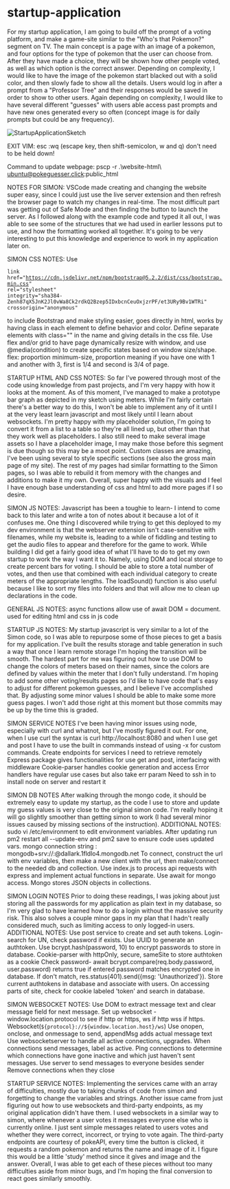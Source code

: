 # startup-application
For my startup application, I am going to build off the prompt of a voting platform, and make a game-site similar to the "Who's that Pokemon?" segment on TV. The main concept is a page with an image of a pokemon, and four options for the type of pokemon that the user can choose from. After they have made a choice, they will be shown how other people voted, as well as which option is the correct answer. Depending on complexity, I would like to have the image of the pokemon start blacked out with a solid color, and then slowly fade to show all the details. Users would log in after a prompt from a "Professor Tree" and their responses would be saved in order to show to other users. Again depending on complexity, I would like to have several different "guesses" with users able access past prompts and have new ones generated every so often (concept image is for daily prompts but could be any frequency). 

![StartupApplicationSketch](https://user-images.githubusercontent.com/101128049/215238322-15184b38-522e-421c-a017-3b5c458e22aa.png)

EXIT VIM: esc :wq (escape key, then shift-semicolon, w and q) don't need to be held down!

Command to update webpage: pscp -r .\website-html\ ubuntu@pokeguesser.click:public_html

NOTES FOR SIMON: 
VSCode made creating and changing the website super easy, since I could just use the live server extension and then refresh the browser page to watch my changes in real-time. The most difficult part was getting out of Safe Mode and then finding the button to launch the server. As I followed along with the example code and typed it all out, I was able to see some of the structures that we had used in earlier lessons put to use, and how the formatting worked all together. It's going to be very interesting to put this knowledge and experience to work in my application later on.

SIMON CSS NOTES:
Use

<code>link
            href="https://cdn.jsdelivr.net/npm/bootstrap@5.2.2/dist/css/bootstrap.min.css"
            rel="stylesheet"
            integrity="sha384-Zenh87qX5JnK2Jl0vWa8Ck2rdkQ2Bzep5IDxbcnCeuOxjzrPF/et3URy9Bv1WTRi"
            crossorigin="anonymous"
</code>

to include Bootstrap and make styling easier, goes directly in html, works by having class in each element to define behavior and color.
Define separate elements with class="" in the name and giving details in the css file.
Use flex and/or grid to have page dynamically resize with window, and use @media(condition) to create specific states based on window size/shape.
flex: proportion minimum-size, proportion meaning if you have one with 1 and another with 3, first is 1/4 and second is 3/4 of page.

STARTUP HTML AND CSS NOTES:
So far I've powered through most of the code using knowledge from past projects, and I'm very happy with how it looks at the moment. As of this moment, I've managed to make a prototype bar graph as depicted in my sketch using meters. While I'm fairly certain there's a better way to do this, I won't be able to implement any of it until I at the very least learn javascript and most likely until I learn about websockets. I'm pretty happy with my placeholder solution, I'm going to convert it from a list to a table so they're all lined up, but other than that they work well as placeholders. I also still need to make several image assets so I have a placeholder image, I may make those before this segment is due though so this may be a moot point. Custom classes are amazing, I've been using several to style specific sections (see also the gross main page of my site). The rest of my pages had similar formatting to the Simon pages, so I was able to rebuild it from memory with the changes and additions to make it my own. Overall, super happy with the visuals and I feel I have enough base understanding of css and html to add more pages if I so desire.
        
SIMON JS NOTES:
Javascript has been a toughie to learn- I intend to come back to this later and write a ton of notes about it because a lot of it confuses me. One thing I discovered while trying to get this deployed to my dev environment is that the webserver extension isn't case-sensitive with filenames, while my website is, leading to a while of fiddling and testing to get the audio files to appear and therefore for the game to work. While building I did get a fairly good idea of what I'll have to do to get my own startup to work the way I want it to. Namely, using DOM and local storage to create percent bars for voting. I should be able to store a total number of votes, and then use that combined with each individual category to create meters of the appropriate lengths. The loadSound() function is also useful because I like to sort my files into folders and that will allow me to clean up declarations in the code. 

GENERAL JS NOTES: 
async functions allow use of await
DOM = document. used for editing html and css in js code

STARTUP JS NOTES:
My startup javascript is very similar to a lot of the Simon code, so I was able to repurpose some of those pieces to get a basis for my application. I've built the results storage and table generation in such a way that once I learn remote storage I'm hoping the transition will be smooth. The hardest part for me was figuring out how to use DOM to change the colors of meters based on their names, since the colors are defined by values within the meter that I don't fully understand. I'm hoping to add some other voting/results pages so I'd like to have code that's easy to adjust for different pokemon guesses, and I believe I've accomplished that. By adjusting some minor values I should be able to make some more guess pages. I won't add those right at this moment but those commits may be up by the time this is graded. 

SIMON SERVICE NOTES
I've been having minor issues using node, especially with curl and whatnot, but I've mostly figured it out. For one, when I use curl the syntax is 
curl http://localhost:8080
and when I use get and post I have to use the built in commands instead of using -x for custom commands. 
Create endpoints for services I need to retrieve remotely
Express package gives functionalities for use get and post, interfacing with middleware
Cookie-parser handles cookie generation and access
Error handlers have regular use cases but also take err param
Need to ssh in to install node on server and restart it 

SIMON DB NOTES
After walking through the mongo code, it should be extremely easy to update my startup, as the code I use to store and update my guess values is very close to the original simon code. I'm really hoping it will go slightly smoother than getting simon to work (I had several minor issues caused by missing sections of the instruction). 
ADDITIONAL NOTES: 
sudo vi /etc/environment to edit environment variables. 
After updating run pm2 restart all --update-env and pm2 save to ensure code uses updated vars.
mongo connection string : mongodb+srv://<username>:<password>@dallark.1fldlo4.mongodb.net
To connect, construct the url with env variables, then make a new client with the url, then make/connect to the needed db and collection. 
Use index.js to process api requests with express and implement actual functions in separate.
Use await for mongo access.
Mongo stores JSON objects in collections. 

SIMON LOGIN NOTES
Prior to doing these readings, I was joking about just storing all the passwords for my application as plain text in my database, so I'm very glad to have learned how to do a login without the massive security risk. This also solves a couple minor gaps in my plan that I hadn't really considered much, such as limiting access to only logged-in users.
ADDITIONAL NOTES:
Use post service to create and set auth tokens.
Login- search for UN, check password if exists.
Use UUID to generate an authtoken.
Use bcrypt.hash(password, 10) to encrypt passwords to store in database.
Cookie-parser with httpOnly, secure, sameSite to store authtoken as a cookie
Check password- await bcrypt.compare(req.body.password, user.password) returns true if entered password matches encrypted one in database.
If don't match, res.status(401).send({msg: 'Unauthorized'}).
Store current authtokens in database and associate with users.
On accessing parts of site, check for cookie labeled 'token' and search in database.

SIMON WEBSOCKET NOTES:
Use DOM to extract message text and clear message field for next message.
Set up websocket - window.location.protocol to see if http or https, ws if http wss if https.
Websocket(`${protocol}://${window.location.host}/ws`)
Use onopen, onclose, and onmessage to send, appendMsg adds actual message text
Use websocketserver to handle all active connections, upgrades.
When connections send messages, label as active.
Ping connections to determine which connections have gone inactive and which just haven't sent messages.
Use server to send messages to everyone besides sender
Remove connections when they close

STARTUP SERVICE NOTES:
Implementing the services came with an array of difficulties, mostly due to taking chunks of code from simon and forgetting to change the variables and strings. Another issue came from just figuring out how to use websockets and third-party endpoints, as my original application didn't have them. I used websockets in a similar way to simon, where whenever a user votes it messages everyone else who is currently online. I just sent simple messages related to users votes and whether they were correct, incorrect, or trying to vote again. The third-party endpoints are courtesy of pokeAPI, every time the button is clicked, it requests a random pokemon and returns the name and image of it. I figure this would be a little 'study' method since it gives and image and the answer. Overall, I was able to get each of these pieces without too many difficulties aside from minor bugs, and I'm hoping the final conversion to react goes similarly smoothly.
